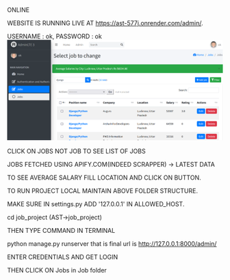 ONLINE

WEBSITE IS RUNNING LIVE AT https://ast-577j.onrender.com/admin/.

USERNAME : ok, PASSWORD : ok
![image alt](https://github.com/AI-BLUE-BOOK/ASST/blob/main/image1.png?raw=true)


CLICK ON JOBS NOT JOB TO SEE LIST OF JOBS

JOBS FETCHED USING APIFY.COM(INDEED SCRAPPER) -> LATEST DATA

TO SEE AVERAGE SALARY FILL LOCATION AND CLICK ON BUTTON.

TO RUN PROJECT LOCAL MAINTAIN ABOVE FOLDER STRUCTURE.

MAKE SURE IN settings.py ADD '127.0.0.1' IN ALLOWED_HOST.

cd job_project (AST->job_project)

THEN TYPE COMMAND IN TERMINAL

python manage.py runserver
that is final url is http://127.0.0.1:8000/admin/

ENTER CREDENTIALS AND GET LOGIN

THEN CLICK ON Jobs in Job folder
